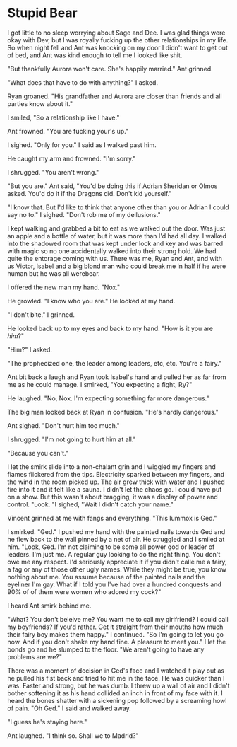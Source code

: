 # Stupid Bear

I got little to no sleep worrying about Sage and Dee.  I was glad things were okay with Dev, but I was royally fucking up the other relationships in my life.  So when night fell and Ant was knocking on my door I didn't want to get out of bed, and Ant was kind enough to tell me I looked like shit.

"But thankfully Aurora won't care.  She's happily married."  Ant grinned.

"What does that have to do with anything?"  I asked.

Ryan groaned.  "His grandfather and Aurora are closer than friends and all parties know about it."

I smiled, "So a relationship like I have."

Ant frowned.  "You are fucking your's up."

I sighed.  "Only for you."  I said as I walked past him.

He caught my arm and frowned.  "I'm sorry."

I shrugged.  "You aren't wrong."

"But you are."  Ant said, "You'd be doing this if Adrian Sheridan or Olmos asked.  You'd do it if the Dragons did.  Don't kid yourself."

"I know that.  But I'd like to think that anyone other than you or Adrian I could say no to."  I sighed.  "Don't rob me of my dellusions."

I kept walking and grabbed a bit to eat as we walked out the door.  Was just an apple and a bottle of water, but it was more than I'd had all day.  I walked into the shadowed room that was kept under lock and key and was barred with magic so no one accidentally walked into their strong hold.  We had quite the entorage coming with us.  There was me, Ryan and Ant, and with us Victor, Isabel and a big blond man who could break me in half if he were human but he was all werebear.

I offered the new man my hand.  "Nox."

He growled.  "I know who you are."  He looked at my hand.

"I don't bite."  I grinned.

He looked back up to my eyes and back to my hand.  "How is it you are _him_?"

"Him?" I asked.

"The prophecized one, the leader among leaders, etc, etc.  You're a fairy."

Ant bit back a laugh and Ryan took Isabel's hand and pulled her as far from me as he could manage.  I smirked, "You expecting a fight, Ry?"

He laughed.  "No, Nox.  I'm expecting something far more dangerous."

The big man looked back at Ryan in confusion.  "He's hardly dangerous."

Ant sighed.  "Don't hurt him too much."

I shrugged.  "I'm not going to hurt him at all."

"Because you can't."

I let the smirk slide into a non-chalant grin and I wiggled my fingers and flames flickered from the tips.  Electricity sparked between my fingers, and the wind in the room picked up.  The air grew thick with water and I pushed fire into it and it felt like a sauna.  I didn't let the chaos go.  I could have put on a show.  But this wasn't about bragging, it was a display of power and control.  "Look.  "I sighed, "Wait I didn't catch your name."

Vincent grinned at me with fangs and everything.  "This lummox is Ged."

I smirked.  "Ged."  I pushed my hand with the painted nails towards Ged and he flew back to the wall pinned by a net of air.  He struggled and I smiled at him.  "Look, Ged.  I'm not claiming to be some all power god or leader of leaders.  I'm just me.  A regular guy looking to do the right thing.  You don't owe me any respect.  I'd seriously appreciate it if you didn't calle me a fairy, a fag or any of those other ugly names.  While they might be true, you know nothing about me.  You assume because of the painted nails and the eyeliner I'm gay.  What if I told you I've had over a hundred conquests and 90% of of them were women who adored my cock?"

I heard Ant smirk behind me.

"What?  You don't beleive me?  You want me to call my girlfriend?  I could call my boyfriends?  If you'd rather.  Get it straight from their mouths how much their fairy boy makes them happy."  I continued.  "So I'm going to let you go now.  And if you don't shake my hand fine.  A pleasure to meet you."  I let the bonds go and he slumped to the floor.  "We aren't going to have any problems are we?"

There was a moment of decision in Ged's face and I watched it play out as he pulled his fist back and tried to hit me in the face.  He was quicker than I was.  Faster and strong, but he was dumb.  I threw up a wall of air and I didn't bother softening it as his hand collided an inch in front of my face with it.  I heard the bones shatter with a sickening pop followed by a screaming howl of pain.  "Oh Ged."  I said and walked away.

"I guess he's staying here."

Ant laughed.  "I think so.  Shall we to Madrid?"

